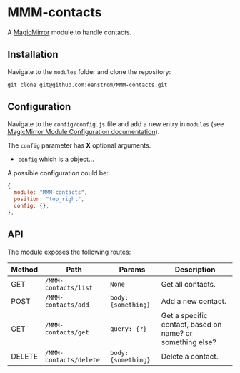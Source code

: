 # MMM-contacts

A [MagicMirror](https://magicmirror.builders/) module to handle contacts.

## Installation

Navigate to the `modules` folder and clone the repository:

`git clone git@github.com:oenstrom/MMM-contacts.git`

## Configuration

Navigate to the `config/config.js` file and add a new entry in `modules` (see [MagicMirror Module Configuration documentation](https://docs.magicmirror.builders/modules/configuration.html)).

The `config` parameter has __X__ optional arguments.
* `config` which is a object...

A possible configuration could be:

```js
{
  module: "MMM-contacts",
  position: "top_right",
  config: {},
},
```

## API

The module exposes the following routes:

| Method    | Path                   | Params              | Description                                               |
|-----------|------------------------|---------------------|-----------------------------------------------------------|
| GET       | `/MMM-contacts/list`   | `None`              | Get all contacts.                                         |
| POST      | `/MMM-contacts/add`    | `body: {something}` | Add a new contact.                                        |
| GET       | `/MMM-contacts/get`    | `query: {?}`        | Get a specific contact, based on name? or something else? |
| DELETE    | `/MMM-contacts/delete` | `body: {something}` | Delete a contact.                                         |
